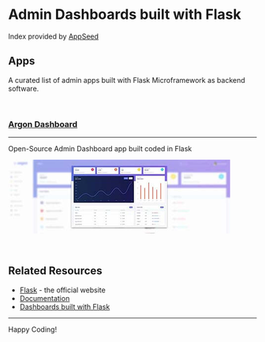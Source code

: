 # Admin Dashboards built with Flask
Index provided by [AppSeed](https://appseed.us/apps/flask-dashboard)

## Apps
A curated list of admin apps built with Flask Microframework as backend software. 

<br />

### [Argon Dashboard](https://appseed.us/apps/flask-dashboard/argon-dashboard)
---
Open-Source Admin Dashboard app built coded in Flask

![Flask Argon Dashboard](https://raw.githubusercontent.com/app-generator/static/master/flask-argon-dashboard/argon-dashboard-coded-in-flask-cover-sm.jpg)

<br />


## Related Resources
 - [Flask](http://flask.pocoo.org/) - the official website
 - [Documentation](https://docs.appseed.us/apps/flask-dashboard/argon-dashboard) 
 - [Dashboards built with Flask](https://docs.appseed.us/apps/flask-dashboard)
 
 --- 
 Happy Coding! 
 
